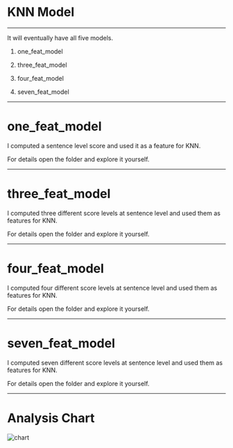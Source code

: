# KNN Model

----------------------------------------------------------------------------------------------------------------------


It will eventually have all five models.

1. one_feat_model

2. three_feat_model

3. four_feat_model

4. seven_feat_model

------------------------------------------------------------------------------------------


# one_feat_model

I computed a sentence level score and used it as a feature for KNN.

For details open the folder and explore it yourself.

------------------------------------------------------------------------------------------------------------

# three_feat_model

I computed three different score levels at sentence level and used them as features for KNN.

For details open the folder and explore it yourself.

------------------------------------------------------------------------------------------------------------

# four_feat_model

I computed four different score levels at sentence level and used them as features for KNN.

For details open the folder and explore it yourself.

------------------------------------------------------------------------------------------------------------

# seven_feat_model

I computed seven different score levels at sentence level and used them as features for KNN.

For details open the folder and explore it yourself.

------------------------------------------------------------------------------------------------------------

# Analysis Chart


![chart](https://user-images.githubusercontent.com/17769945/55084125-b2822400-50ca-11e9-91ca-12faf63d2d1c.png)
